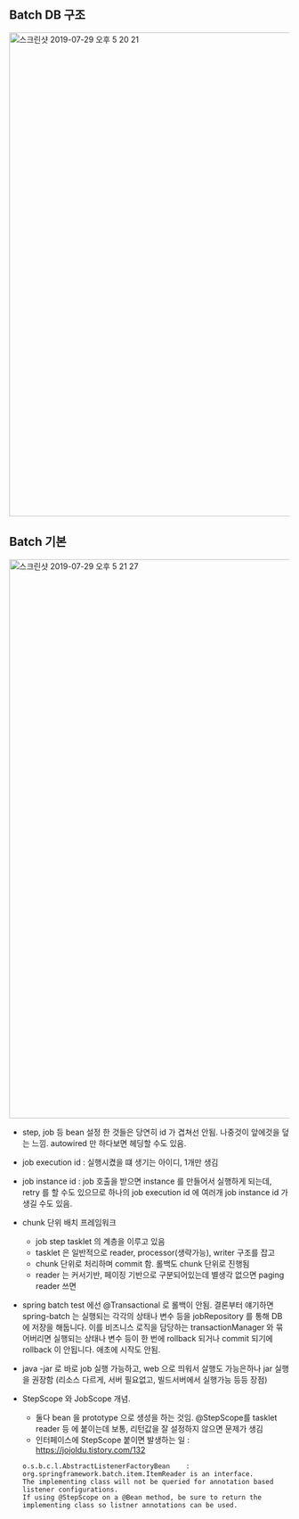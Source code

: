 ## Batch DB 구조
<img width="868" alt="스크린샷 2019-07-29 오후 5 20 21" src="https://user-images.githubusercontent.com/22016317/62032748-66382380-b225-11e9-947f-ade32450211a.png">

## Batch 기본
<img width="1003" alt="스크린샷 2019-07-29 오후 5 21 27" src="https://user-images.githubusercontent.com/22016317/62032749-66382380-b225-11e9-8684-b40e2e7349c1.png">

- step, job 등 bean 설정 한 것들은 당연히 id 가 겹쳐선 안됨. 나중것이 앞에것을 덮는 느낌. autowired 만 하다보면 헤딩할 수도 있음.
- job execution id : 실행시켰을 떄 생기는 아이디, 1개만 생김
- job instance id : job 호출을 받으면 instance 를 만들어서 실행하게 되는데, retry 를 할 수도 있으므로 하나의 job execution id 에 여러개 job instance id 가 생길 수도 있음.


- chunk 단위 배치 프레임워크
  - job step tasklet 의 계층을 이루고 있음
  - tasklet 은 일반적으로 reader, processor(생략가능), writer 구조를 잡고
  - chunk 단위로 처리하며 commit 함. 롤백도 chunk 단위로 진행됨
  - reader 는 커서기반, 페이징 기반으로 구분되어있는데 별생각 없으면 paging reader 쓰면 

- spring batch test 에선 @Transactional  로 롤백이 안됨.
결론부터 얘기하면 spring-batch 는 실행되는 각각의 상태나 변수 등을 jobRepository 를 통해 DB 에 저장을 해둡니다.
이를 비즈니스 로직을 담당하는 transactionManager 와 묶어버리면 실행되는 상태나 변수 등이 한 번에 rollback 되거나 commit 되기에 rollback 이 안됩니다.
애초에 시작도 안됨.

- java -jar 로 바로 job 실행 가능하고, web 으로 띄워서 살행도 가능은하나 jar 실행을 권장함 (리소스 다르게, 서버 필요없고, 빌드서버에서 실행가능 등등 장점)
- StepScope 와 JobScope 개념.
  - 둘다 bean 을 prototype 으로 생성을 하는 것임. @StepScope를 tasklet reader 등 에 붙이는데 보통, 리턴값을 잘 설정하지 않으면 문제가 생김
  - 인터페이스에 StepScope 붙이면 발생하는 일 : https://jojoldu.tistory.com/132
  ```
  o.s.b.c.l.AbstractListenerFactoryBean    : org.springframework.batch.item.ItemReader is an interface.  
  The implementing class will not be queried for annotation based listener configurations.  
  If using @StepScope on a @Bean method, be sure to return the implementing class so listner annotations can be used.
  ```
